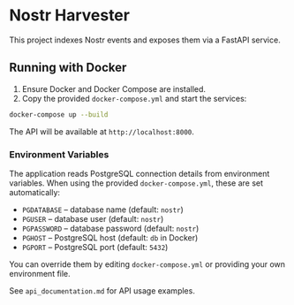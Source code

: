# Nostr Harvester

This project indexes Nostr events and exposes them via a FastAPI service.

## Running with Docker

1. Ensure Docker and Docker Compose are installed.
2. Copy the provided `docker-compose.yml` and start the services:

```bash
docker-compose up --build
```

The API will be available at `http://localhost:8000`.

### Environment Variables

The application reads PostgreSQL connection details from environment variables. When using the provided `docker-compose.yml`, these are set automatically:

- `PGDATABASE` – database name (default: `nostr`)
- `PGUSER` – database user (default: `nostr`)
- `PGPASSWORD` – database password (default: `nostr`)
- `PGHOST` – PostgreSQL host (default: `db` in Docker)
- `PGPORT` – PostgreSQL port (default: `5432`)

You can override them by editing `docker-compose.yml` or providing your own environment file.

See `api_documentation.md` for API usage examples.
